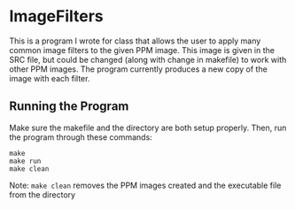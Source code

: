 # ImageFilters

This is a program I wrote for class that allows the user to apply many common image filters to the given PPM image. This image is given in the SRC file, but could be changed (along with change in makefile) to work with other PPM images. The program currently produces a new copy of the image with each filter.

## Running the Program
Make sure the makefile and the directory are both setup properly. Then, run the program through these commands:
```
make
make run
make clean
```
Note: `make clean` removes the PPM images created and the executable file from the directory
